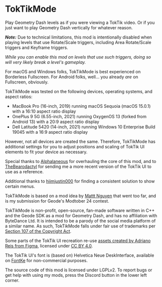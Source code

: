 # <c-25f4ee>Tok</c><c-fe2c55>Tik</c>Mode

Play <co>Geometry</c> <cj>Dash</c> levels as if you were viewing a TokTik video. Or if you just want to play <co>Geometry</c> <cj>Dash</c> vertically for whatever reason.

<cy>***_Note:_*** Due to technical limitations, this mod is intentionally disabled when playing levels that use Rotate/Scale triggers, including Area Rotate/Scale triggers and Keyframe triggers.</c>

<cr>*While you can enable this mod on levels that use such triggers, doing so will very likely break a level's gameplay.*</c>

For <c-cdcdcd>macOS</c> and <c-00adef>Windows</c> folks, <c-25f4ee>Tok</c><c-fe2c55>Tik</c>Mode is best experienced on <cl>Borderless Fullscreen</c>. For <cg>Android</c> folks, well... you already *are* on Fullscreen, obviously.

<c-25f4ee>Tok</c><c-fe2c55>Tik</c>Mode was tested on the following devices, operating systems, and aspect ratios:
- <c-cdcdcd>MacBook Pro</c> (16-inch, 2019) running <c-cdcdcd>macOS</c> <c-2e88d6>Seq</c><c-f7a865>uoia</c> <c-cdcdcd>(macOS 15.0.1)</c> with a <cl>16:10</c> aspect ratio display
- <c-f50414>OnePlus 9 5G</c> (6.55-inch, 2021) running <c-0982ea>OxygenOS 13</c> (forked from <cg>Android 13</c>) with a <cl>20:9</c> aspect ratio display
- <c-007cb8>Dell Latitude 5420</c> (14-inch, 2021) running <c-00adef>Windows 10 Enterprise Build 19045</c> with a <cl>16:9</c> aspect ratio display

However, not all devices are created the same. Therefore, <c-25f4ee>Tok</c><c-fe2c55>Tik</c>Mode has additional settings for you to adjust positions and scaling of <c-25f4ee>Tok</c><c-fe2c55>Tik</c> UI elements to fit your device as necessary.

Special thanks to [Alphalaneous](https://geode-sdk.org/mods?developer=Alphalaneous) for overhauling the core of this mod, and to [TheBearodactyl](https://geode-sdk.org/mods?developer=TheBearodactyl) for sending me a more recent version of the <c-25f4ee>Tok</c><c-fe2c55>Tik</c> UI to use as a reference.

Additional thanks to [hiimjustin000](https://geode-sdk.org/mods?developer=hiimjustin000) for finding a consistent solution to show certain menus.

<c-25f4ee>Tok</c><c-fe2c55>Tik</c>Mode is based on a mod idea by [Mattt Nguyen](https://discord.com/users/899558162758266920) that went too far, and is my submission for <c-A379C0>G</c><c-CA869F>eo</c><c-DF8F8F>d</c><c-E1B29B>e</c>'s <co>Modtober 24</c> contest.

<c-25f4ee>Tok</c><c-fe2c55>Tik</c>Mode is non-profit, open-source, fan-made software written in C++ and the <c-A379C0>Ge</c><c-CA869F>od</c><c-DF8F8F>e S</c><c-E1B29B>DK</c> as a mod for <co>Geometry</c> <cj>Dash</c>, and has no affiliation with <c-305bb7>Byt</c><c-3d8aff>eDa</c><c-00c9ca>nce</c> <c-78e5df>Ltd.</c> It is intended to be a parody of the social media platform of a similar name. As such, <c-25f4ee>Tok</c><c-fe2c55>Tik</c>Mode falls under fair use of trademarks per [Section 107 of the Copyright Act](https://www.copyright.gov/title17/92chap1.html#107).

Some parts of the <c-25f4ee>Tok</c><c-fe2c55>Tik</c> UI recreation re-use [assets created by Adriano Reis from Figma](https://www.figma.com/community/file/865012298664294326/tiktok-ui-mockup-fully-customizable), licensed under [CC BY 4.0](https://creativecommons.org/licenses/by/4.0/).

The <c-25f4ee>Tok</c><c-fe2c55>Tik</c> UI's font is (based on) Helvetica Neue DeskInterface, available on [FontKe](https://eng.fontke.com/font/106860486/download/) for non-commercial purposes.

The source code of this mod is licensed under LGPLv2. To report bugs or get help with using my mods, press the Discord button in the lower left corner.